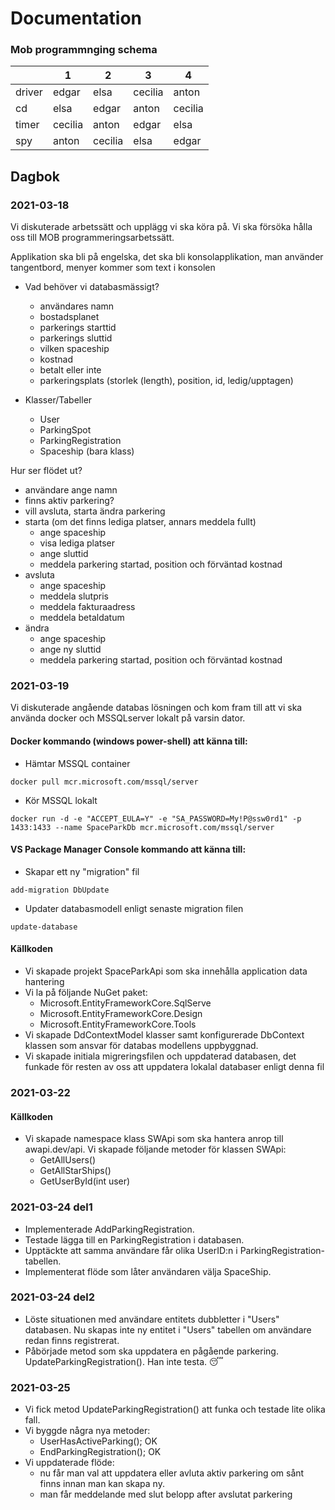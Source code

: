 ﻿# Documentation
### Mob programmnging schema
|   |  1 |  2 | 3  |  4 |
|---|---|---|---|---|
| driver  | edgar  | elsa  | cecilia  |  anton |
| cd  |  elsa |  edgar |  anton |  cecilia |
| timer  | cecilia  | anton  | edgar  | elsa  |
| spy  | anton  | cecilia  | elsa  |  edgar |

## Dagbok
### 2021-03-18
Vi diskuterade arbetssätt och upplägg vi ska köra på.
Vi ska försöka hålla oss till MOB programmeringsarbetssätt.

Applikation ska bli på engelska, det ska bli konsolapplikation, man använder tangentbord, menyer kommer som text i konsolen

* Vad behöver vi databasmässigt?
  * användares namn
  * bostadsplanet
  * parkerings starttid
  * parkerings sluttid
  * vilken spaceship
  * kostnad
  * betalt eller inte
  * parkeringsplats (storlek (length), position, id, ledig/upptagen)

* Klasser/Tabeller
  * User
  * ParkingSpot
  * ParkingRegistration
  * Spaceship (bara klass)

Hur ser flödet ut?
* användare ange namn
* finns aktiv parkering?
* vill avsluta, starta ändra parkering
* starta (om det finns lediga platser, annars meddela fullt)
	* ange spaceship
	* visa lediga platser
	* ange sluttid
	* meddela parkering startad, position och förväntad kostnad
* avsluta
	* ange spaceship
	* meddela slutpris
	* meddela fakturaadress
	* meddela betaldatum
* ändra
	* ange spaceship
	* ange ny sluttid
	* meddela parkering startad, position och förväntad kostnad

### 2021-03-19

Vi diskuterade angående databas lösningen och kom fram till att vi ska använda docker och MSSQLserver lokalt på varsin dator.
#### Docker kommando (windows power-shell) att känna till:

* Hämtar MSSQL container
```
docker pull mcr.microsoft.com/mssql/server
```
* Kör MSSQL lokalt
```
docker run -d -e "ACCEPT_EULA=Y" -e "SA_PASSWORD=My!P@ssw0rd1" -p 1433:1433 --name SpaceParkDb mcr.microsoft.com/mssql/server
```
#### VS Package Manager Console kommando att känna till:
* Skapar ett ny "migration" fil
```
add-migration DbUpdate
```
* Updater databasmodell enligt senaste migration filen
```
update-database
```

#### Källkoden
* Vi skapade projekt SpaceParkApi som ska innehålla application data hantering
* Vi la på följande NuGet paket:
  * Microsoft.EntityFrameworkCore.SqlServe
  * Microsoft.EntityFrameworkCore.Design
  * Microsoft.EntityFrameworkCore.Tools
* Vi skapade DdContextModel klasser samt konfigurerade DbContext klassen som ansvar för databas modellens uppbyggnad.
* Vi skapade initiala migreringsfilen och uppdaterad databasen, det funkade för resten av oss att uppdatera lokalal databaser enligt denna fil

### 2021-03-22
#### Källkoden
* Vi skapade namespace klass SWApi som ska hantera anrop till awapi.dev/api. Vi skapade följande metoder för klassen SWApi:
  * GetAllUsers()
  * GetAllStarShips()
  * GetUserById(int user)

### 2021-03-24 del1
* Implementerade AddParkingRegistration.
* Testade lägga till en ParkingRegistration i databasen.
* Upptäckte att samma användare får olika UserID:n i ParkingRegistration-tabellen.
* Implementerat flöde som låter användaren välja SpaceShip.

### 2021-03-24 del2
* Löste situationen med användare entitets dubbletter i "Users" databasen. Nu skapas inte ny entitet i "Users" tabellen om användare redan finns registrerat.
* Påbörjade metod som ska uppdatera en pågående parkering. UpdateParkingRegistration(). Han inte testa. 😴

### 2021-03-25
* Vi fick metod UpdateParkingRegistration() att funka och testade lite olika fall.
* Vi byggde några nya metoder:
  * UserHasActiveParking(); OK
  * EndParkingRegistration(); OK
* Vi uppdaterade flöde:
  * nu får man val att uppdatera eller avluta aktiv parkering om sånt finns innan man kan skapa ny.
  * man får meddelande med slut belopp after avslutat parkering